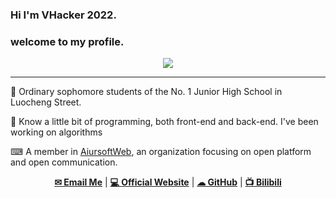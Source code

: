 ### Hi I'm VHacker 2022.
### welcome to my profile.
<p align="center">
<a href="//github.com/hv0905"><img src="https://github-readme-stats.vercel.app/api?username=xiangrui2019&hide_border=true&show_icons=true&theme=buefy"/></a>
</p>

---

📔 Ordinary sophomore students of the No. 1 Junior High School in Luocheng Street.

🚀 Know a little bit of programming, both front-end and back-end. I've been working on algorithms

⌨ A member in [AiursoftWeb](//www.aiursoft.com), an organization focusing on open platform and open communication.

<p align="center">
  <strong><a href="mailto:xiangrui@aiursoft.com">✉ Email Me</a></strong> |
  <strong><a href="//blog.xr-vhacker.top">💻 Official Website</a></strong> |
  <strong><a href="//github.com/xiangrui2019"> ☁ GitHub</a></strong> |
  <strong><a href="https://space.bilibili.com/438496087">📺 Bilibili</a></strong>
</p>

<!--
**Xiangrui2019/Xiangrui2019** is a ✨ _special_ ✨ repository because its `README.md` (this file) appears on your GitHub profile.

Here are some ideas to get you started:

- 🔭 I’m currently working on ...
- 🌱 I’m currently learning ...
- 👯 I’m looking to collaborate on ...
- 🤔 I’m looking for help with ...
- 💬 Ask me about ...
- 📫 How to reach me: ...
- 😄 Pronouns: ...
- ⚡ Fun fact: ...
-->
